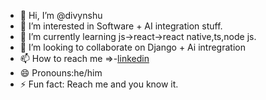 - 👋 Hi, I’m @divynshu
- 👀 I’m interested in Software + AI integration stuff.
- 🌱 I’m currently learning js->react->react native,ts,node js.
- 💞️ I’m looking to collaborate on Django + Ai intregration
- 📫 How to reach me =>-<a href= "www.linkedin.com/in/divyanshugoswami">linkedin</a>
- 😄 Pronouns:he/him
- ⚡ Fun fact: Reach me and you know it.

<!---
divynshu/divynshu is a ✨ special ✨ repository because its `README.md` (this file) appears on your GitHub profile.
You can click the Preview link to take a look at your changes.
--->
